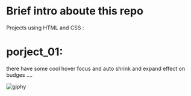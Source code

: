 
# Brief intro aboute this repo

Projects using HTML and CSS : 

# porject_01:

there have some cool hover focus and auto shrink and expand effect on budges ....

![giphy](https://github.com/gokul894/Projects_with_HTML_CSS/assets/163384108/564ef400-1ef1-4e71-8808-d207ce9841ad)
